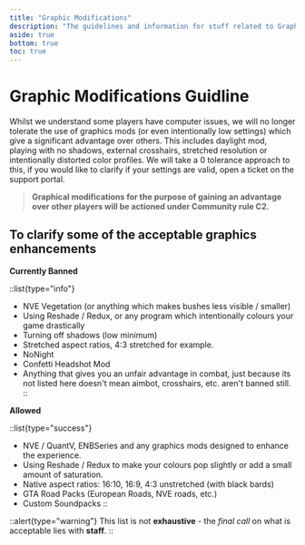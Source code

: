 ```yaml
---
title: "Graphic Modifications"
description: "The guidelines and information for stuff related to Graphics Modifications"
aside: true
bottom: true
toc: true
---
```


# **Graphic Modifications Guidline**

Whilst we understand some players have computer issues, we will no longer tolerate the use of graphics mods (or even intentionally low settings) which give a significant advantage over others. This includes daylight mod, playing with no shadows, external crosshairs, stretched resolution or intentionally distorted color profiles. We will take a 0 tolerance approach to this, if you would like to clarify if your settings are valid, open a ticket on the support portal.

> **Graphical modifications for the purpose of gaining an advantage over other players will be actioned under Community rule C2.**


## **To clarify some of the acceptable graphics enhancements**

**Currently Banned**

::list{type="info"}
- NVE Vegetation (or anything which makes bushes less visible / smaller)
- Using Reshade / Redux, or any program which intentionally colours your game drastically
- Turning off shadows (low minimum)
- Stretched aspect ratios, 4:3 stretched for example.
- NoNight
- Confetti Headshot Mod
- Anything that gives you an unfair advantage in combat, just because its not listed here doesn't mean aimbot, crosshairs, etc. aren't banned still.
::

**Allowed** 

::list{type="success"}

- NVE / QuantV, ENBSeries and any graphics mods designed to enhance the experience.
- Using Reshade / Redux to make your colours pop slightly or add a small amount of  saturation.
- Native aspect ratios: 16:10, 16:9, 4:3 unstretched (with black bards)
- GTA Road Packs (European Roads, NVE roads, etc.)
- Custom Soundpacks
::

::alert{type="warning"}
This list is not **exhaustive** - the *final call* on what is acceptable lies with **staff**.
::
